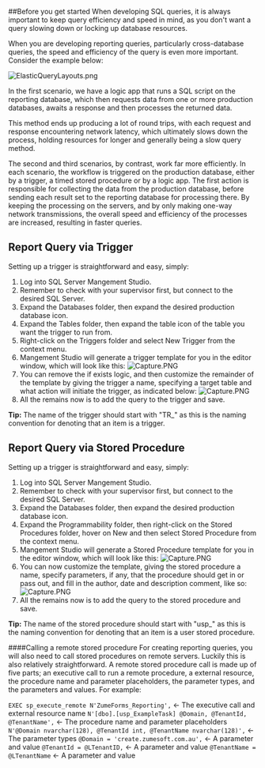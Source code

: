 ##Before you get started
When developing SQL queries, it is always important to keep query efficiency and speed in mind, as you don't want a query slowing down or locking up database resources. 

When you are developing reporting queries, particularly cross-database queries, the speed and efficiency of the query is even more important. Consider the example below:

![ElasticQueryLayouts.png](.attachments/ElasticQueryLayouts-cc2b3489-7065-49cd-8b37-dc20d49325cb.png)

In the first scenario, we have a logic app that runs a SQL script on the reporting database, which then requests data from one or more production databases, awaits a response and then processes the returned data. 

This method ends up producing a lot of round trips, with each request and response encountering network latency, which ultimately slows down the process, holding resources for longer and generally being a slow query method.

The second and third scenarios, by contrast, work far more efficiently. In each scenario, the workflow is triggered on the production database, either by a trigger, a timed stored procedure or by a logic app. The first action is responsible for collecting the data from the production database, before sending each result set to the reporting database for processing there. By keeping the processing on the servers, and by only making one-way network transmissions, the overall speed and efficiency of the processes are increased, resulting in faster queries. 

## Report Query via Trigger
Setting up a trigger is straightforward and easy, simply:
1. Log into SQL Server Mangement Studio.
1. Remember to check with your supervisor first, but connect to the desired SQL Server.
1. Expand the Databases folder, then expand the desired production database icon.
1. Expand the Tables folder, then expand the table icon of the table you want the trigger to run from.
1. Right-click on the Triggers folder and select New Trigger from the context menu.
1. Mangement Studio will generate a trigger template for you in the editor window, which will look like this:
![Capture.PNG](.attachments/Capture-7635e3b4-4290-46d5-926b-795569f072fe.PNG)
1. You can remove the if exists logic, and then customize the remainder of the template by giving the trigger a name, specifying a target table and what action will initiate the trigger, as indicated below:
![Capture.PNG](.attachments/Capture-69dcf7ac-90e3-42f3-b488-14eaf2928103.PNG)
1. All the remains now is to add the query to the trigger and save.

**Tip:** The name of the trigger should start with "TR_" as this is the naming convention for denoting that an item is a trigger. 

## Report Query via Stored Procedure
Setting up a trigger is straightforward and easy, simply:
1. Log into SQL Server Mangement Studio.
1. Remember to check with your supervisor first, but connect to the desired SQL Server.
1. Expand the Databases folder, then expand the desired production database icon.
1. Expand the Programmability folder, then right-click on the Stored Procedures folder, hover on New and then select Stored Procedure from the context menu.
1. Mangement Studio will generate a Stored Procedure template for you in the editor window, which will look like this:
![Capture.PNG](.attachments/Capture-678fc7b7-4f49-4375-9013-a09476ba0634.PNG)
1. You can now customize the template, giving the stored procedure a name, specify parameters, if any, that the procedure should get in or pass out, and fill in the author, date and description comment, like so:
![Capture.PNG](.attachments/Capture-2690c4e2-fb58-47a2-b734-e5dd8989eb13.PNG)
1. All the remains now is to add the query to the stored procedure and save.

**Tip:** The name of the stored procedure should start with "usp_" as this is the naming convention for denoting that an item is a user stored procedure.

####Calling a remote stored procedure
For creating reporting queries, you will also need to call stored procedures on remote servers. Luckily this is also relatively straightforward. A remote stored procedure call is made up of five parts; an executive call to run a remote procedure, a external resource, the procedure name and parameter placeholders, the parameter types, and the parameters and values. For example:

`EXEC sp_execute_remote N'ZumeForms_Reporting',` <- The executive call and external resource name
`N'[dbo].[usp_ExampleTask] @Domain, @TenantId, @TenantName',` <- The procedure name and parameter placeholders
`N'@Domain nvarchar(128), @TenantId int, @TenantName nvarchar(128)',` <- The parameter types
`@Domain = 'create.zumesoft.com.au',` <- A parameter and value
`@TenantId = @LTenantID,` <- A parameter and value
`@TenantName = @LTenantName` <- A parameter and value